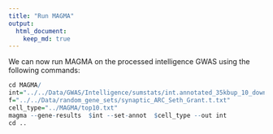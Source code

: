 ```yaml
---
title: "Run MAGMA"
output: 
  html_document:
    keep_md: true
---
```


We can now run MAGMA on the processed intelligence GWAS using the following commands:


```r
cd MAGMA/
int="../../Data/GWAS/Intelligence/sumstats/int.annotated_35kbup_10_down.genes.raw"
f="../../Data/random_gene_sets/synaptic_ARC_Seth_Grant.t.txt"
cell_type="../MAGMA/top10.txt"
magma --gene-results  $int --set-annot  $cell_type --out int
cd ..
```
